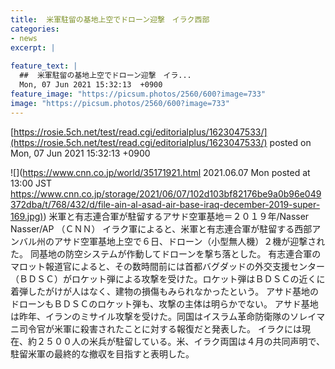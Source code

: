 ```yaml
---
title:  米軍駐留の基地上空でドローン迎撃　イラク西部  
categories:
- news
excerpt: |
  
feature_text: |
  ##  米軍駐留の基地上空でドローン迎撃　イラ...
  Mon, 07 Jun 2021 15:32:13  +0900
feature_image: "https://picsum.photos/2560/600?image=733"
image: "https://picsum.photos/2560/600?image=733"
---
```


[https://rosie.5ch.net/test/read.cgi/editorialplus/1623047533/](https://rosie.5ch.net/test/read.cgi/editorialplus/1623047533/)
posted on Mon, 07 Jun 2021 15:32:13  +0900

<!--more-->

![](https://www.cnn.co.jp/world/35171921.html 2021.06.07 Mon posted at 13:00 JST [https://www.cnn.co.jp/storage/2021/06/07/102d103bf82176be9a0b96e049372dba/t/768/432/d/file-ain-al-asad-air-base-iraq-december-2019-super-169.jpg)](https://www.cnn.co.jp/storage/2021/06/07/102d103bf82176be9a0b96e049372dba/t/768/432/d/file-ain-al-asad-air-base-iraq-december-2019-super-169.jpg)) 米軍と有志連合軍が駐留するアサド空軍基地＝２０１９年/Nasser Nasser/AP （ＣＮＮ） イラク軍によると、米軍と有志連合軍が駐留する西部アンバル州のアサド空軍基地上空で６日、ドローン（小型無人機）２機が迎撃された。 同基地の防空システムが作動してドローンを撃ち落とした。 有志連合軍のマロット報道官によると、その数時間前には首都バグダッドの外交支援センター（ＢＤＳＣ）がロケット弾による攻撃を受けた。ロケット弾はＢＤＳＣの近くに着弾したがけが人はなく、建物の損傷もみられなかったという。 アサド基地のドローンもＢＤＳＣのロケット弾も、攻撃の主体は明らかでない。 アサド基地は昨年、イランのミサイル攻撃を受けた。同国はイスラム革命防衛隊のソレイマニ司令官が米軍に殺害されたことに対する報復だと発表した。 イラクには現在、約２５００人の米兵が駐留している。米、イラク両国は４月の共同声明で、駐留米軍の最終的な撤収を目指すと表明した。

